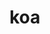 <!--
 * @Author: Dark Angel
 * @Date: 2023-09-29 20:43:04
 * @LastEditTime: 2023-09-30 17:08:40
 * @LastEditors: Dark Angel
 * @Description: 干就完事了!
 * @FilePath: \blog\docs\node\koa.md
-->
# koa